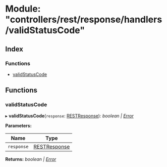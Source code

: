 
# Module: "controllers/rest/response/handlers/validStatusCode"

## Index

### Functions

* [validStatusCode](_controllers_rest_response_handlers_validstatuscode_.md#validstatuscode)

## Functions

### <a id="validstatuscode" name="validstatuscode"></a>  validStatusCode

▸ **validStatusCode**(`response`: [RESTResponse](../classes/_controllers_rest_response_restresponse_.restresponse.md)): *boolean | [Error](../classes/_util_errors_errors_.bloxyhttperror.md#static-error)*

**Parameters:**

Name | Type |
------ | ------ |
`response` | [RESTResponse](../classes/_controllers_rest_response_restresponse_.restresponse.md) |

**Returns:** *boolean | [Error](../classes/_util_errors_errors_.bloxyhttperror.md#static-error)*
